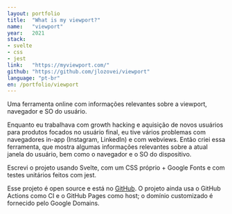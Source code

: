 ```yaml
---
layout: portfolio
title:  "What is my viewport?"
name:   "viewport"
year:   2021
stack:
- svelte
- css
- jest
link:   "https://myviewport.com/"
github: "https://github.com/jlozovei/viewport"
language: "pt-br"
en: /portfolio/viewport
---
```

Uma ferramenta online com informações relevantes sobre a viewport, navegador e SO do usuário.
<!--more-->
Enquanto eu trabalhava com growth hacking e aquisição de novos usuários para produtos focados no usuário final, eu tive vários problemas com navegadores in-app (Instagram, LinkedIn) e com webviews. Então criei essa ferramenta, que mostra algumas informações relevantes sobre a atual janela do usuário, bem como o navegador e o SO do dispositivo.

Escrevi o projeto usando Svelte, com um CSS próprio + Google Fonts e com testes unitários feitos com jest.

Esse projeto é open source e está no [GitHub](https://github.com/jlozovei/viewport). O projeto ainda usa o GitHub Actions como CI e o GitHub Pages como host; o domínio customizado é fornecido pelo Google Domains.